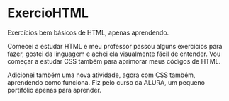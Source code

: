 # ExercioHTML
Exercícios bem básicos de HTML, apenas aprendendo.

Comecei a estudar HTML e meu professor passou alguns exercícios
para fazer, gostei da linguagem e achei ela visualmente fácil
de entender.
Vou começar a estudar CSS também para aprimorar meus códigos de
HTML.

Adicionei também uma nova atividade, agora com CSS também, aprendendo como funciona.
Fiz pelo curso da ALURA, um pequeno portifólio apenas para aprender.
